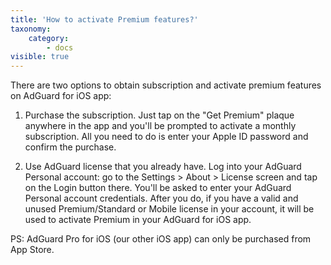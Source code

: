 ```yaml
---
title: 'How to activate Premium features?'
taxonomy:
    category:
        - docs
visible: true        
---
```




There are two options to obtain subscription and activate premium features on AdGuard for iOS app:

1) Purchase the subscription. Just tap on the "Get Premium" plaque anywhere in the app and you'll be prompted to activate a monthly subscription. All you need to do is enter your Apple ID password and confirm the purchase.

2) Use AdGuard license that you already have. Log into your AdGuard Personal account: go to the Settings > About > License screen and tap on the Login button there. You'll be asked to enter your AdGuard Personal account credentials. After you do, if you have a valid and unused Premium/Standard or Mobile license in your account, it will be used to activate Premium in your AdGuard for iOS app.

PS: AdGuard Pro for iOS (our other iOS app) can only be purchased from App Store.